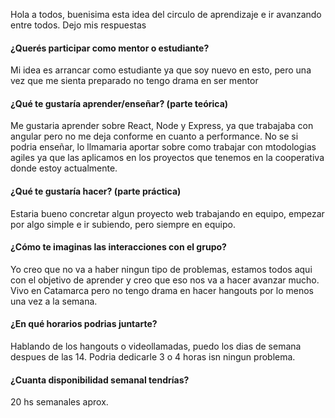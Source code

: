 Hola a todos, buenisima esta idea del circulo de aprendizaje e ir avanzando entre todos. Dejo mis respuestas

#### ¿Querés participar como mentor o estudiante?
Mi idea es arrancar como estudiante ya que soy nuevo en esto, pero una vez que me sienta preparado no tengo drama en ser mentor

#### ¿Qué te gustaría aprender/enseñar? (parte teórica)
Me gustaria aprender sobre React, Node y Express, ya que trabajaba con angular pero no me deja conforme en cuanto a performance. No se si podria enseñar, lo llmamaria aportar sobre como trabajar con mtodologias agiles ya que las aplicamos en los proyectos que tenemos en la cooperativa donde estoy actualmente.

#### ¿Qué te gustaría hacer? (parte práctica)
Estaria bueno concretar algun proyecto web trabajando en equipo, empezar por algo simple e ir subiendo,
pero siempre en equipo.

#### ¿Cómo te imaginas las interacciones con el grupo?
Yo creo que no va a haber ningun tipo de problemas, estamos todos aqui con el objetivo de aprender y creo que
eso nos va a hacer avanzar mucho. Vivo en Catamarca pero no tengo drama en hacer hangouts por lo menos una vez a la semana.

#### ¿En qué horarios podrias juntarte?
Hablando de los hangouts o videollamadas, puedo los dias de semana despues de las 14. Podria dedicarle 3 o 4
horas isn ningun problema.

#### ¿Cuanta disponibilidad semanal tendrías?
20 hs semanales aprox.